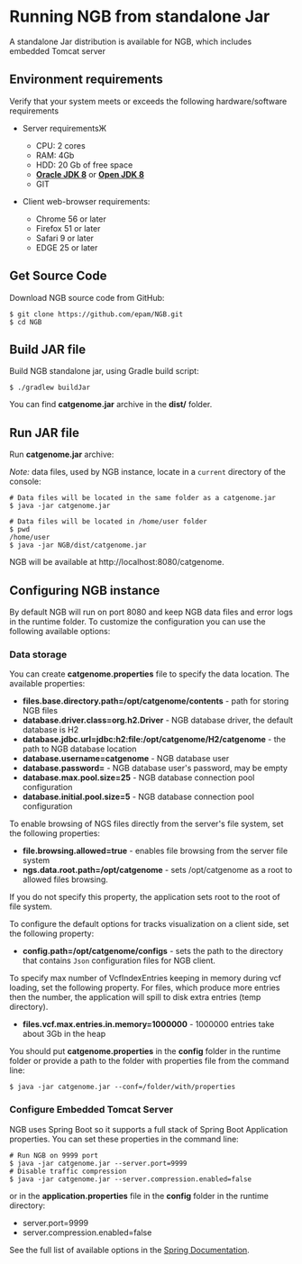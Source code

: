 # Running NGB from standalone Jar

A standalone Jar distribution is available for NGB, which includes embedded Tomcat server

## Environment requirements

Verify that your system meets or exceeds the following hardware/software requirements

* Server requirementsЖ
    * CPU: 2 cores
    * RAM: 4Gb
    * HDD: 20 Gb of free space
    * **[Oracle JDK 8](https://docs.oracle.com/javase/8/docs/technotes/guides/install/install_overview.html)** or **[Open JDK 8](http://openjdk.java.net/install/)**
    * GIT

* Client web-browser requirements:
    * Chrome 56 or later
    * Firefox 51 or later
    * Safari 9 or later
    * EDGE 25 or later
  
## Get Source Code

Download NGB source code from GitHub:
```
$ git clone https://github.com/epam/NGB.git
$ cd NGB
```

## Build JAR file

Build NGB standalone jar, using Gradle build script:
```
$ ./gradlew buildJar
```

You can find **catgenome.jar** archive in the **dist/** folder.

## Run JAR file

Run **catgenome.jar** archive:

*Note:* data files, used by NGB instance, locate in a `current` directory of the console:

```
# Data files will be located in the same folder as a catgenome.jar
$ java -jar catgenome.jar

# Data files will be located in /home/user folder
$ pwd
/home/user
$ java -jar NGB/dist/catgenome.jar
```

NGB will be available at http://localhost:8080/catgenome.

## Configuring NGB instance

By default NGB will run on port 8080 and keep NGB data files and error logs in the runtime folder.
To customize the configuration you can use the following available options:

### Data storage

You can create **catgenome.properties** file to specify the data location. The available properties:

* **files.base.directory.path=/opt/catgenome/contents** - path for storing NGB files
* **database.driver.class=org.h2.Driver** - NGB database driver, the default database is H2
* **database.jdbc.url=jdbc:h2:file:/opt/catgenome/H2/catgenome** - the path to NGB database location
* **database.username=catgenome** - NGB database user
* **database.password=** - NGB database user's password, may be empty
* **database.max.pool.size=25** - NGB database connection pool configuration
* **database.initial.pool.size=5** - NGB database connection pool configuration

To enable browsing of NGS files directly from the server's file system, set the following properties:

* **file.browsing.allowed=true** - enables file browsing from the server file system
* **ngs.data.root.path=/opt/catgenome** - sets /opt/catgenome as a root to allowed files browsing. 

If you do not specify this property, the application sets root to the root of file system.

To configure the default options for tracks visualization on a client side, set the following property:
* **config.path=/opt/catgenome/configs** - sets the path to the directory that contains `Json` configuration files for NGB client.

To specify max number of VcfIndexEntries keeping in memory during vcf loading, set the following property. For files, which produce more entries then the number, the application will spill  to disk extra entries (temp directory).
* **files.vcf.max.entries.in.memory=1000000** - 1000000 entries take about 3Gb in the heap

You should put **catgenome.properties** in the **config** folder in the runtime folder or provide a path to the folder with properties file from the command line:
 
```
$ java -jar catgenome.jar --conf=/folder/with/properties
```
 
### Configure Embedded Tomcat Server

NGB uses Spring Boot so it supports a full stack of Spring Boot Application properties.
You can set these properties in the command line:

```
# Run NGB on 9999 port 
$ java -jar catgenome.jar --server.port=9999
# Disable traffic compression
$ java -jar catgenome.jar --server.compression.enabled=false
```
 
or in the **application.properties** file in the **config** folder in the runtime directory:
* server.port=9999
* server.compression.enabled=false

See the full list of available options in the [Spring Documentation](https://docs.spring.io/spring-boot/docs/current/reference/html/common-application-properties.html).
